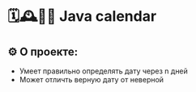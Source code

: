 # 🗓🕰👨‍💻 Java calendar

## ⚙ О проекте:
- Умеет правильно определять дату через n дней 
- Может отличть верную дату от неверной
